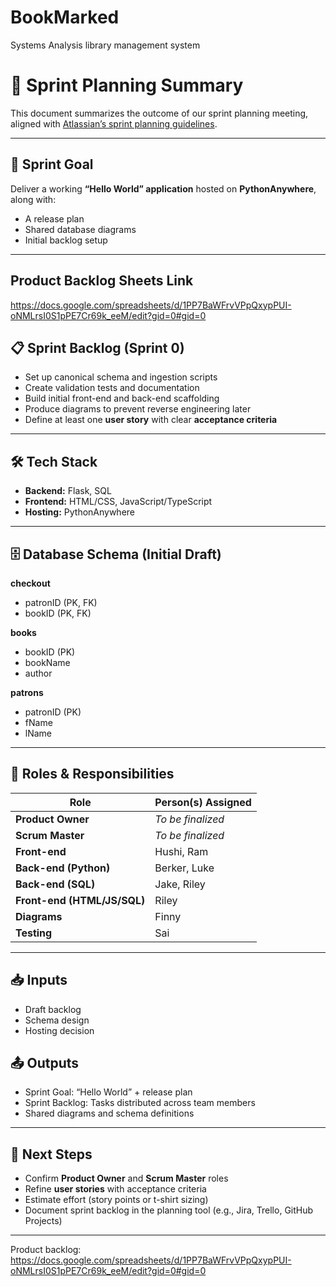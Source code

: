 # BookMarked
Systems Analysis library management system

# 📌 Sprint Planning Summary

This document summarizes the outcome of our sprint planning meeting, aligned with [Atlassian’s sprint planning guidelines](https://www.atlassian.com/agile/scrum/sprint-planning).

---

## 🎯 Sprint Goal
Deliver a working **“Hello World” application** hosted on **PythonAnywhere**, along with:
- A release plan  
- Shared database diagrams  
- Initial backlog setup  

---
## Product Backlog Sheets Link
https://docs.google.com/spreadsheets/d/1PP7BaWFrvVPpQxypPUI-oNMLrsI0S1pPE7Cr69k_eeM/edit?gid=0#gid=0


## 📋 Sprint Backlog (Sprint 0)
- Set up canonical schema and ingestion scripts  
- Create validation tests and documentation  
- Build initial front-end and back-end scaffolding  
- Produce diagrams to prevent reverse engineering later  
- Define at least one **user story** with clear **acceptance criteria**  

---

## 🛠️ Tech Stack
- **Backend:** Flask, SQL  
- **Frontend:** HTML/CSS, JavaScript/TypeScript  
- **Hosting:** PythonAnywhere  

---

## 🗄️ Database Schema (Initial Draft)

**checkout**  
- patronID (PK, FK)  
- bookID (PK, FK)  

**books**  
- bookID (PK)  
- bookName  
- author  

**patrons**  
- patronID (PK)  
- fName  
- lName

---

## 👥 Roles & Responsibilities

| Role              | Person(s) Assigned |
|-------------------|--------------------|
| **Product Owner** | *To be finalized* |
| **Scrum Master**  | *To be finalized* |
| **Front-end**     | Hushi, Ram |
| **Back-end (Python)** | Berker, Luke |
| **Back-end (SQL)** | Jake, Riley |
| **Front-end (HTML/JS/SQL)** | Riley |
| **Diagrams**      | Finny |
| **Testing**       | Sai |

---

## 📥 Inputs
- Draft backlog  
- Schema design  
- Hosting decision  

## 📤 Outputs
- Sprint Goal: “Hello World” + release plan  
- Sprint Backlog: Tasks distributed across team members  
- Shared diagrams and schema definitions  

---

## 🚀 Next Steps
- Confirm **Product Owner** and **Scrum Master** roles  
- Refine **user stories** with acceptance criteria  
- Estimate effort (story points or t-shirt sizing)  
- Document sprint backlog in the planning tool (e.g., Jira, Trello, GitHub Projects)  

---


Product backlog:
https://docs.google.com/spreadsheets/d/1PP7BaWFrvVPpQxypPUI-oNMLrsI0S1pPE7Cr69k_eeM/edit?gid=0#gid=0